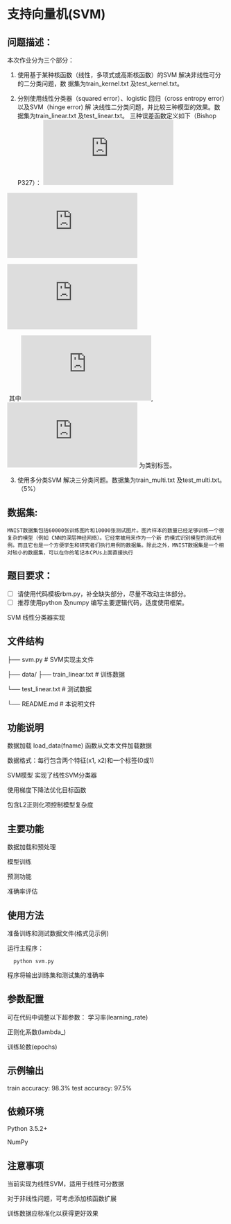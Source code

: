 

# 支持向量机(SVM)



## 问题描述：

本次作业分为三个部分：

1. 使用基于某种核函数（线性，多项式或高斯核函数）的SVM 解决非线性可分的二分类问题，数
  据集为train_kernel.txt 及test_kernel.txt。

2. 分别使用线性分类器（squared error）、logistic 回归（cross entropy error）以及SVM（hinge error) 解
  决线性二分类问题，并比较三种模型的效果。数据集为train_linear.txt 及test_linear.txt。
  三种误差函数定义如下（Bishop P327）：
![image](http://latex.codecogs.com/gif.latex?E_%7Blinear%7D%3D%5Csum_%7Bn%3D1%7D%5E%7BN%7D%28y_%7Bn%7D%20-t_%7Bn%7D%29%5E%7B2%7D&plus;%5Clambda%20%5Cleft%20%5C%7C%20%5Cmathbf%7Bw%7D%20%5Cright%20%5C%7C%5E%7B2%7D)  

![image](http://latex.codecogs.com/gif.latex?E_%7Blogistic%7D%3D%5Csum_%7Bn%3D1%7D%5E%7BN%7Dlog%281&plus;exp%28-y_%7Bn%7Dt_%7Bn%7D%29%29%20&plus;%20%5Clambda%5Cleft%20%5C%7C%20%5Cmathbf%7Bw%7D%20%5Cright%20%5C%7C%5E%7B2%7D) 

![image](http://latex.codecogs.com/gif.latex?E_%7BSVM%7D%3D%5Csum_%7Bn%3D1%7D%5E%7BN%7D%5B1-y_%7Bn%7Dt_%7Bn%7D%5D&plus;%5Clambda%20%5Cleft%20%5C%7C%20%5Cmathbf%7Bw%7D%20%5Cright%20%5C%7C%5E%7B2%7D)


  ​
  其中![image](http://latex.codecogs.com/gif.latex?y_%7Bn%7D%3D%5Cmathbf%7Bw%7D%5E%7BT%7Dx_%7Bn%7D&plus;b),![image](http://latex.codecogs.com/gif.latex?t_%7Bn%7D) 为类别标签。

3. 使用多分类SVM 解决三分类问题。数据集为train_multi.txt 及test_multi.txt。（5%）





## 数据集: 

 	MNIST数据集包括60000张训练图片和10000张测试图片。图片样本的数量已经足够训练一个很复杂的模型（例如 CNN的深层神经网络）。它经常被用来作为一个新 的模式识别模型的测试用例。而且它也是一个方便学生和研究者们执行用例的数据集。除此之外，MNIST数据集是一个相对较小的数据集，可以在你的笔记本CPUs上面直接执行





## 题目要求： 

- [ ] 请使用代码模板rbm.py，补全缺失部分，尽量不改动主体部分。
- [ ] 推荐使用python 及numpy 编写主要逻辑代码，适度使用框架。

SVM 线性分类器实现


## 文件结构

├── svm.py                # SVM实现主文件

├── data/
├── train_linear.txt  # 训练数据

└── test_linear.txt   # 测试数据

└── README.md             # 本说明文件

## 功能说明

数据加载
load_data(fname) 函数从文本文件加载数据

数据格式：每行包含两个特征(x1, x2)和一个标签(0或1)

SVM模型
实现了线性SVM分类器

使用梯度下降法优化目标函数

包含L2正则化项控制模型复杂度

## 主要功能
数据加载和预处理

模型训练

预测功能

准确率评估

## 使用方法
准备训练和测试数据文件(格式见示例)

运行主程序：

      python svm.py
   
程序将输出训练集和测试集的准确率

## 参数配置

可在代码中调整以下超参数：
学习率(learning_rate)

正则化系数(lambda_)

训练轮数(epochs)

## 示例输出

train accuracy: 98.3%
test accuracy: 97.5%

## 依赖环境
Python 3.5.2+

NumPy

## 注意事项
当前实现为线性SVM，适用于线性可分数据

对于非线性问题，可考虑添加核函数扩展

训练数据应标准化以获得更好效果
